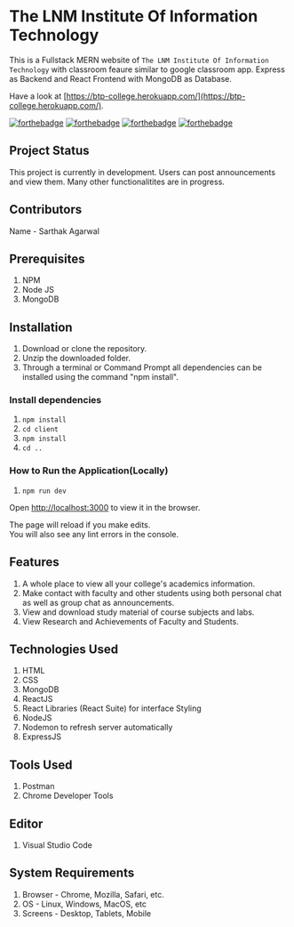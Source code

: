 #   The LNM Institute Of Information Technology

This is a Fullstack MERN website of `The LNM Institute Of Information Technology` with classroom feaure similar to google classroom app.
Express as Backend and React Frontend with MongoDB as Database.

Have a look at [https://btp-college.herokuapp.com/](https://btp-college.herokuapp.com/).

[![forthebadge](https://forthebadge.com/images/badges/built-with-love.svg)](https://forthebadge.com)
[![forthebadge](https://forthebadge.com/images/badges/made-with-javascript.svg)](https://forthebadge.com)
[![forthebadge](https://forthebadge.com/images/badges/makes-people-smile.svg)](https://forthebadge.com)
[![forthebadge](https://forthebadge.com/images/badges/uses-git.svg)](https://forthebadge.com)

## Project Status
This project is currently in development. Users can post announcements and view them. Many other functionalitites are in progress.

## Contributors
Name - Sarthak Agarwal

## Prerequisites
1. NPM
2. Node JS
3. MongoDB

## Installation
1. Download or clone the repository.
2. Unzip the downloaded folder.
3. Through a terminal or Command Prompt all dependencies can be installed using the command "npm install".

### Install dependencies
1. `npm install`
2. `cd client`
3. `npm install`
4. `cd ..`

### How to Run the Application(Locally)
1. `npm run dev`

Open [http://localhost:3000](http://localhost:3000) to view it in the browser.

The page will reload if you make edits.\
You will also see any lint errors in the console.

## Features
1. A whole place to view all your college's academics information.
2. Make contact with faculty and other students using both personal chat as well as group chat as announcements.
3. View and download study material of course subjects and labs.
4. View Research and Achievements of Faculty and Students.

## Technologies Used
1. HTML
2. CSS
3. MongoDB
4. ReactJS
5. React Libraries (React Suite) for interface Styling 
6. NodeJS
7. Nodemon to refresh server automatically
8. ExpressJS


## Tools Used
1. Postman
2. Chrome Developer Tools

## Editor
1. Visual Studio Code

## System Requirements
1. Browser - Chrome, Mozilla, Safari, etc.
2. OS - Linux, Windows, MacOS, etc
3. Screens - Desktop, Tablets, Mobile


